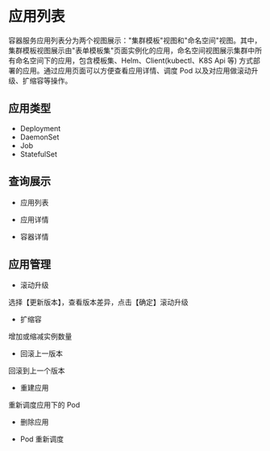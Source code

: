# 应用列表

容器服务应用列表分为两个视图展示："集群模板"视图和"命名空间"视图。其中，集群模板视图展示由"表单模板集"页面实例化的应用，命名空间视图展示集群中所有命名空间下的应用，包含模板集、Helm、Client(kubectl、K8S Api 等) 方式部署的应用。通过应用页面可以方便查看应用详情、调度 Pod 以及对应用做滚动升级、扩缩容等操作。


## 应用类型

- Deployment
- DaemonSet
- Job
- StatefulSet


## 查询展示

- 应用列表



- 应用详情



- 容器详情




## 应用管理

- 滚动升级

选择【更新版本】，查看版本差异，点击【确定】滚动升级





- 扩缩容

增加或缩减实例数量





- 回滚上一版本

回滚到上一个版本





- 重建应用

重新调度应用下的 Pod





- 删除应用




- Pod 重新调度


